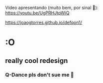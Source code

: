 Vídeo apresentando (muito bem, por sinal 🤥): https://youtu.be/UgPRHJtpWiQ

https://joaogtorres.github.io/defqon1/

# :O

## really cool redesign

### Q-Dance pls don't sue me 🙏
